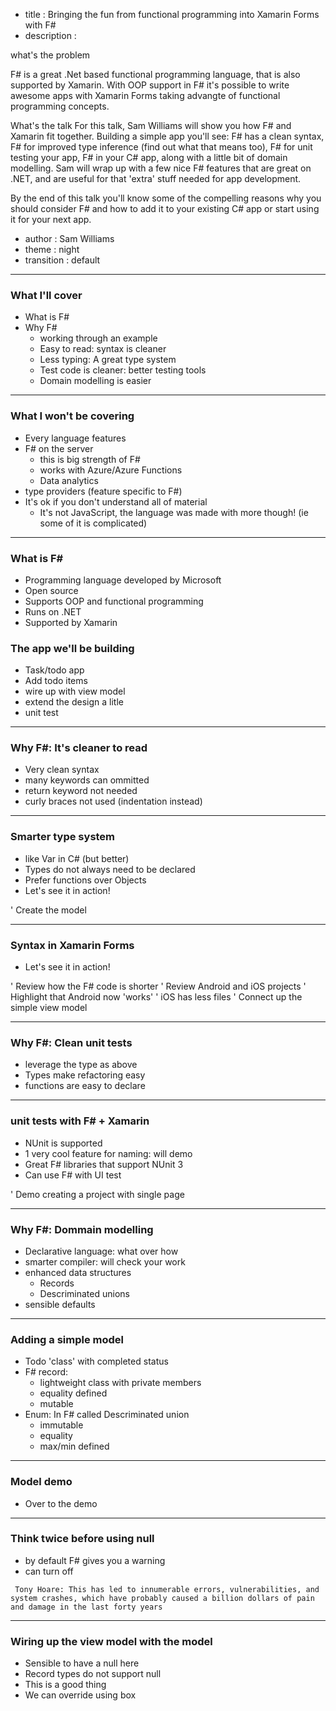 - title : Bringing the fun from functional programming into Xamarin Forms with F#
- description : 

what's the problem 

F# is a great .Net based functional programming language, that is also supported by Xamarin. With OOP support in F# it's possible to write awesome apps with Xamarin Forms taking advangte of functional programming concepts.

What's the talk 
For this talk, Sam Williams will show you how F# and Xamarin fit together. Building a simple app you'll see: F# has a clean syntax, F# for improved type inference (find out what that means too), F# for unit testing your app, F# in your C# app, along with a little bit of domain modelling. Sam will wrap up with a few nice F# features that are great on .NET, and are useful for that 'extra' stuff needed for app development.

By the end of this talk you'll know some of the compelling reasons why you should consider F# and how to add it to your existing C# app or start using it for your next app.  


- author : Sam Williams
- theme : night
- transition : default

***
### What I'll cover

- What is F#
- Why F#
    - working through an example
    - Easy to read: syntax is cleaner
    - Less typing: A great type system
    - Test code is cleaner: better testing tools
    - Domain modelling is easier

***
### What I won't be covering

- Every language features
- F# on the server
    - this is big strength of F#
    - works with Azure/Azure Functions
    - Data analytics
- type providers (feature specific to F#)
- It's ok if you don't understand all of material
    - It's not JavaScript, the language was made with more though! 
        (ie some of it is complicated)

***
### What is F#

- Programming language developed by Microsoft
- Open source
- Supports OOP and functional programming 
- Runs on .NET
- Supported by Xamarin

### The app we'll be building

- Task/todo app
- Add todo items
- wire up with view model
- extend the design a litle
- unit test

***
### Why F#: It's cleaner to read

- Very clean syntax
- many keywords can ommitted 
- return keyword not needed 
- curly braces not used (indentation instead)

***
### Smarter type system

- like Var in C# (but better)
- Types do not always need to be declared
- Prefer functions over Objects
- Let's see it in action!

' Create the model

***
### Syntax in Xamarin Forms

- Let's see it in action!

' Review how the F# code is shorter
' Review Android and iOS projects
' Highlight that Android now 'works'
' iOS has less files
' Connect up the simple view model

***
### Why F#: Clean unit tests

- leverage the type as above
- Types make refactoring easy
- functions are easy to declare

***
### unit tests with F# + Xamarin

- NUnit is supported
- 1 very cool feature for naming: will demo
- Great F# libraries that support NUnit 3
- Can use F# with UI test

' Demo creating a project with single page

***
### Why F#: Dommain modelling

- Declarative language: what over how
- smarter compiler: will check your work
- enhanced data structures
    - Records
    - Descriminated unions
- sensible defaults

***
### Adding a simple model

- Todo 'class' with completed status
- F# record:
    - lightweight class with private members
    - equality defined 
    - mutable
- Enum: In F# called Descriminated union 
    - immutable
    - equality
    - max/min defined

***
### Model demo

- Over to the demo

***
### Think twice before using null

- by default F# gives you a warning
- can turn off

 `` Tony Hoare: This has led to innumerable errors, vulnerabilities, and system crashes, which have probably caused a billion dollars of pain and damage in the last forty years``

***
### Wiring up the view model with the model

- Sensible to have a null here
- Record types do not support null
- This is a good thing
- We can override using box
